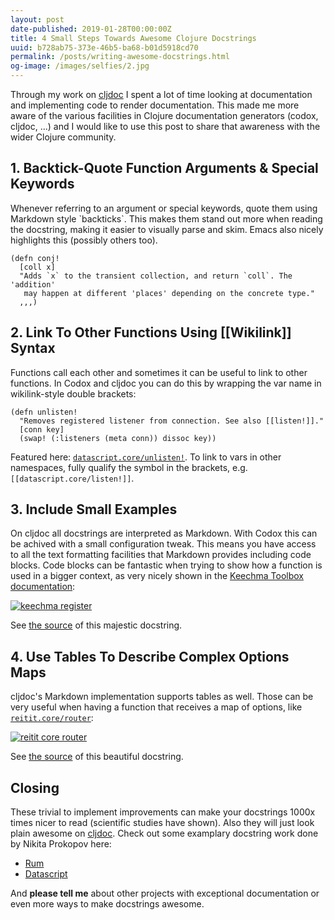 ```yaml
---
layout: post
date-published: 2019-01-28T00:00:00Z
title: 4 Small Steps Towards Awesome Clojure Docstrings
uuid: b728ab75-373e-46b5-ba68-b01d5918cd70
permalink: /posts/writing-awesome-docstrings.html
og-image: /images/selfies/2.jpg
---
```


Through my work on [cljdoc](https://cljdoc.org) I spent a lot of time looking at documentation
and implementing code to render documentation. This made me more aware of the various
facilities in Clojure documentation generators (codox, cljdoc, ...) and I would like to use
this post to share that awareness with the wider Clojure community.

## 1. Backtick-Quote Function Arguments & Special Keywords

Whenever referring to an argument or special keywords, quote them using Markdown style
\`backticks\`. This makes them stand out more when reading the docstring, making it easier to
visually parse and skim. Emacs also nicely highlights this (possibly others too).

```
(defn conj!
  [coll x]
  "Adds `x` to the transient collection, and return `coll`. The 'addition'
   may happen at different 'places' depending on the concrete type."
  ,,,)
```

## 2. Link To Other Functions Using [[Wikilink]] Syntax

Functions call each other and sometimes it can be useful to link to other functions.
In Codox and cljdoc you can do this by wrapping the var name in wikilink-style double brackets:

```
(defn unlisten!
  "Removes registered listener from connection. See also [[listen!]]."
  [conn key]
  (swap! (:listeners (meta conn)) dissoc key))
```

Featured here: [`datascript.core/unlisten!`](https://cljdoc.org/d/datascript/datascript/0.17.1/api/datascript.core#unlisten!).
To link to vars in other namespaces, fully qualify the symbol in the brackets, e.g. `[[datascript.core/listen!]]`.

## 3. Include Small Examples

On cljdoc all docstrings are interpreted as Markdown. With Codox this can be achived with a
small configuration tweak. This means you have access to all the text formatting facilities
that Markdown provides including code blocks. Code blocks can be fantastic when trying to show
how a function is used in a bigger context, as very nicely shown in the [Keechma Toolbox
documentation](https://cljdoc.org/d/keechma/toolbox/0.1.23/api/keechma.toolbox.dataloader.controller#register):

[![keechma register](/images/keechma-register.png)](https://cljdoc.org/d/keechma/toolbox/0.1.23/api/keechma.toolbox.dataloader.controller#register)

See [the source](https://github.com/keechma/keechma-toolbox/blob/176c96a7f8b97a7d67f0d54d1351c23db052d71c/src/cljs/keechma/toolbox/dataloader/controller.cljs#L71-L85) of this majestic docstring.

## 4. Use Tables To Describe Complex Options Maps

cljdoc's Markdown implementation supports tables as well. Those can be very useful when having a function that receives a map of options, like [`reitit.core/router`](https://cljdoc.org/d/metosin/reitit-core/0.2.13/api/reitit.core#router):

[![reitit core router](/images/reitit-router.png)](https://cljdoc.org/d/metosin/reitit-core/0.2.13/api/reitit.core#router)

See [the source](https://github.com/metosin/reitit/blob/0.2.13/modules/reitit-core/src/reitit/core.cljc#L417) of this beautiful docstring.

## Closing

These trivial to implement improvements can make your docstrings 1000x times nicer to read
(scientific studies have shown). Also they will just look plain awesome on [cljdoc](https://cljdoc.org). Check out
some examplary docstring work done by Nikita Prokopov here:

- [Rum](https://cljdoc.org/d/rum/rum/0.11.3/api/rum.core)
- [Datascript](https://cljdoc.org/d/datascript/datascript/0.17.1/api/datascript.core)

And **please tell me** about other projects with exceptional documentation or even more ways to
make docstrings awesome.
